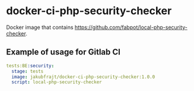 # docker-ci-php-security-checker
Docker image that contains https://github.com/fabpot/local-php-security-checker.

## Example of usage for Gitlab CI
```yaml
tests:BE:security:
  stage: tests
  image: jakubfrajt/docker-ci-php-security-checker:1.0.0
  script: local-php-security-checker
```
